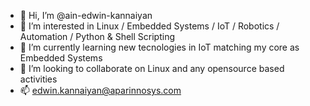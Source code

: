 - 👋 Hi, I’m @ain-edwin-kannaiyan
- 👀 I’m interested in Linux / Embedded Systems / IoT / Robotics / Automation / Python & Shell Scripting
- 🌱 I’m currently learning new tecnologies in IoT matching my core as Embedded Systems
- 💞️ I’m looking to collaborate on Linux and any opensource based activities
- 📫 edwin.kannaiyan@aparinnosys.com

<!---
ain-edwin-kannaiyan/ain-edwin-kannaiyan is a ✨ special ✨ repository because its `README.md` (this file) appears on your GitHub profile.
You can click the Preview link to take a look at your changes.
--->

